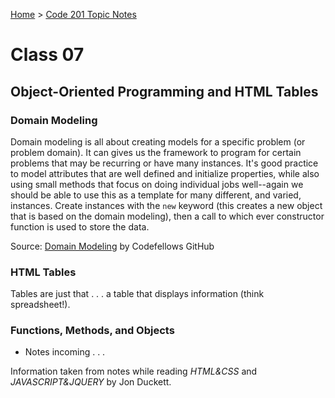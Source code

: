 [Home](README.md) > [Code 201 Topic Notes](201topicNotes.md)

# Class 07

## Object-Oriented Programming and HTML Tables

### Domain Modeling

Domain modeling is all about creating models for a specific problem (or problem domain).
It can gives us the framework to program for certain problems that may be recurring or have many instances.
It's good practice to model attributes that are well defined and initialize properties, while also using small methods that focus on doing individual jobs well--again we should be able to use this as a template for many different, and varied, instances.
Create instances with the `new` keyword (this creates a new object that is based on the domain modeling), then a call to which ever constructor function is used to store the data.

Source: [Domain Modeling](https://github.com/codefellows/domain_modeling#domain-modeling) by Codefellows GitHub

### HTML Tables

Tables are just that . . . a table that displays information (think spreadsheet!).

### Functions, Methods, and Objects

- Notes incoming . . .

Information taken from notes while reading *HTML&CSS* and *JAVASCRIPT&JQUERY* by Jon Duckett.

